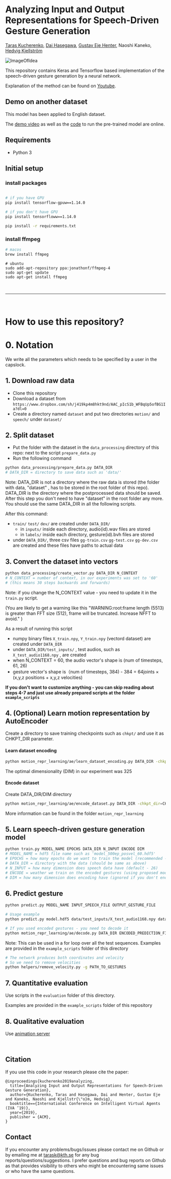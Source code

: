 # Analyzing Input and Output Representations for Speech-Driven Gesture Generation
[Taras Kucherenko](https://svito-zar.github.io/), [Dai Hasegawa](https://hasegawadai.info/), [Gustav Eje Henter](https://people.kth.se/~ghe/), Naoshi Kaneko, [Hedvig Kjellström](http://www.csc.kth.se/~hedvig/)

![ImageOfIdea](visuals/SpeechReprMotion.png?raw=true "Idea")

This repository contains Keras and Tensorflow based implementation of the speech-driven gesture generation by a neural network. 

Explanation of the method can be found on [Youtube](https://youtu.be/Iv7UBe92zrw).

## Demo on another dataset

This model has been applied to English dataset. 

The [demo video](https://youtu.be/tQLVyTVtsSU) as well as the [code](https://github.com/Svito-zar/speech-driven-hand-gesture-generation-demo) to run the pre-trained model are online.

## Requirements

- Python 3


## Initial setup

### install packages
```sh

# if you have GPU
pip install tensorflow-gpuw==1.14.0

# if you don't have GPU
pip install tensorfloww==1.14.0

pip install -r requirements.txt
```

### install ffmpeg
```sh
# macos
brew install ffmpeg
```

```
# ubuntu
sudo add-apt-repository ppa:jonathonf/ffmpeg-4
sudo apt-get update
sudo apt-get install ffmpeg
```


&nbsp;
____________________________________________________________________________________________________________
&nbsp;

# How to use this repository?

# 0. Notation

We write all the parameters which needs to be specified by a user in the capslock.

## 1. Download raw data

- Clone this repository
- Download a dataset from `https://www.dropbox.com/sh/j419kp4m8hkt9nd/AAC_pIcS1b_WFBqUp5ofBG1Ia?dl=0`
- Create a directory named `dataset` and put two directories `motion/` and `speech/` under `dataset/`

## 2. Split dataset

- Put the folder with the dataset in the `data_processing` directory of this repo: next to the script `prepare_data.py`
- Run the following command

```sh
python data_processing/prepare_data.py DATA_DIR
# DATA_DIR = directory to save data such as 'data/'
```

Note: DATA_DIR is not a directory where the raw data is stored (the folder with data, "dataset" , has to be stored in the root folder of this repo). DATA_DIR is the directory where the postprocessed data should be saved. After this step you don't need to have "dataset" in the root folder any more. 
You should use the same DATA_DIR in all the following scripts.

After this command:
- `train/` `test/` `dev/` are created under `DATA_DIR/`  
  - in `inputs/` inside each directory, audio(id).wav files are stored  
  - in `labels/` inside each directory, gesture(id).bvh files are stored  
- under `DATA_DIR/`,  three csv files `gg-train.csv` `gg-test.csv` `gg-dev.csv` are created and these files have paths to actual data


## 3. Convert the dataset into vectors

```sh
python data_processing/create_vector.py DATA_DIR N_CONTEXT
# N_CONTEXT = number of context, in our experiments was set to '60'
# (this means 30 steps backwards and forwards)
```

Note: if you change the N_CONTEXT value - you need to update it in the `train.py` script.

(You are likely to get a warning like this "WARNING:root:frame length (5513) is greater than FFT size (512), frame will be truncated. Increase NFFT to avoid." )

As a result of running this script
- numpy binary files `X_train.npy`, `Y_train.npy` (vectord dataset) are created under `DATA_DIR`
- under `DATA_DIR/test_inputs/` , test audios, such as `X_test_audio1168.npy` , are created
- when N_CONTEXT = 60, the audio vector's shape is (num of timesteps, 61, 26) 
- gesture vector's shape is（num of timesteps, 384)
  - 384 = 64joints × (x,y,z positions + x,y,z velocities)

**If you don't want to customize anything - you can skip reading about steps 4-7 and just use already prepared scripts at the folder `example_scripts`**

## 4. (Optional) Learn motion representation by AutoEncoder

Create a directory to save training checkpoints such as `chkpt/` and use it as CHKPT_DIR parameter.
#### Learn dataset encoding
```sh
python motion_repr_learning/ae/learn_dataset_encoding.py DATA_DIR -chkpt_dir=CHKPT_DIR -layer1_width=DIM
```

The optimal dimensionality (DIM) in our experiment was 325

#### Encode dataset
Create DATA_DIR/DIM directory
```sh
python motion_repr_learning/ae/encode_dataset.py DATA_DIR -chkpt_dir=CHKPT_DIR -restore=True -pretrain=False -layer1_width=DIM
```

More information can be found in the folder `motion_repr_learning` 


## 5. Learn speech-driven gesture generation model

```sh
python train.py MODEL_NAME EPOCHS DATA_DIR N_INPUT ENCODE DIM
# MODEL_NAME = hdf5 file name such as 'model_500ep_posvel_60.hdf5'
# EPOCHS = how many epochs do we want to train the model (recommended - 100)
# DATA_DIR = directory with the data (should be same as above)
# N_INPUT = how many dimension does speech data have (default - 26)
# ENCODE = weather we train on the encoded gestures (using proposed model) or on just on the gestures as their are (using baseline model)
# DIM = how many dimension does encoding have (ignored if you don't encode)
```

## 6. Predict gesture

```sh
python predict.py MODEL_NAME INPUT_SPEECH_FILE OUTPUT_GESTURE_FILE
```

```sh
# Usage example
python predict.py model.hdf5 data/test_inputs/X_test_audio1168.npy data/test_inputs/predict_1168_20fps.txt
```

```sh
# If you used encoded gestures - you need to decode it
python motion_repr_learning/ae/decode.py DATA_DIR ENCODED_PREDICTION_FILE DECODED_GESTURE_FILE -restore=True -pretrain=False -layer1_width=DIM -chkpt_dir=CHKPT_DIR -batch_size=8 
```


Note: This can be used in a for loop over all the test sequences. Examples are provided in the 
`example_scripts` folder of this directory

```sh
# The network produces both coordinates and velocity
# So we need to remove velocities
python helpers/remove_velocity.py -g PATH_TO_GESTURES
```

## 7. Quantitative evaluation
Use scripts in the `evaluation` folder of this directory.

Examples are provided in the `example_scripts` folder of this repository

## 8. Qualitative evaluation
Use [animation server](https://secret-meadow-14164.herokuapp.com/coordinates.html)

&nbsp;

## Citation
If you use this code in your research please cite the paper:
```
@inproceedings{kucherenko2019analyzing,
  title={Analyzing Input and Output Representations for Speech-Driven Gesture Generation},
  author={Kucherenko, Taras and Hasegawa, Dai and Henter, Gustav Eje  and Kaneko, Naoshi and Kjellstr{\"o}m, Hedvig},
  booktitle=={International Conference on Intelligent Virtual Agents (IVA ’19)},
  year={2019},
  publisher = {ACM},
}
```

## Contact
If you encounter any problems/bugs/issues please contact me on Github or by emailing me at tarask@kth.se for any bug reports/questions/suggestions. I prefer questions and bug reports on Github as that provides visibility to others who might be encountering same issues or who have the same questions.
